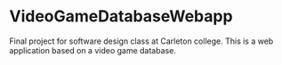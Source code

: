 # VideoGameDatabaseWebapp
Final project for software design class at Carleton college. This is a web application based on a video game database.
